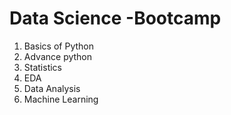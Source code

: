 # Data Science -Bootcamp
1. Basics of Python
2. Advance python
3. Statistics
4. EDA
5. Data Analysis
6. Machine Learning
